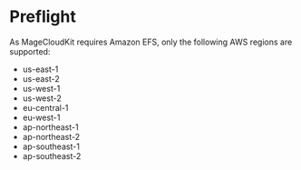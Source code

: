 # Preflight

As MageCloudKit requires Amazon EFS, only the following AWS regions are supported:

 * us-east-1
 * us-east-2
 * us-west-1
 * us-west-2
 * eu-central-1
 * eu-west-1
 * ap-northeast-1
 * ap-northeast-2
 * ap-southeast-1
 * ap-southeast-2
